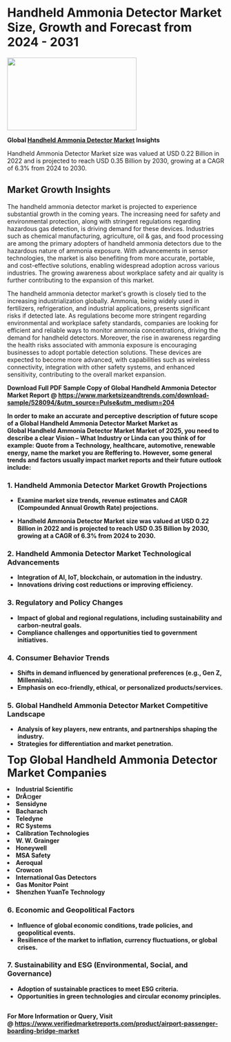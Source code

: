 <H1>Handheld Ammonia Detector Market Size, Growth and Forecast from 2024 - 2031</H1><img class="aligncenter size-medium wp-image-584254" src="https://thirdeyenews.in/wp-content/uploads/2024/09/Global-Market-Research-300x168.jpeg" alt="" width="300" height="168" /><p><strong>Global&nbsp;<a href="https://www.marketsizeandtrends.com/download-sample/528094/&amp;utm_source=Pulse&amp;utm_medium=204">Handheld Ammonia Detector Market</a> Insights</strong></p><p>Handheld Ammonia Detector Market size was valued at USD 0.22 Billion in 2022 and is projected to reach USD 0.35 Billion by 2030, growing at a CAGR of 6.3% from 2024 to 2030.</p><p><h2>Market Growth Insights</h2> <p>The handheld ammonia detector market is projected to experience substantial growth in the coming years. The increasing need for safety and environmental protection, along with stringent regulations regarding hazardous gas detection, is driving demand for these devices. Industries such as chemical manufacturing, agriculture, oil & gas, and food processing are among the primary adopters of handheld ammonia detectors due to the hazardous nature of ammonia exposure. With advancements in sensor technologies, the market is also benefiting from more accurate, portable, and cost-effective solutions, enabling widespread adoption across various industries. The growing awareness about workplace safety and air quality is further contributing to the expansion of this market.</p> <p><strong></strong></p> <p>The handheld ammonia detector market's growth is closely tied to the increasing industrialization globally. Ammonia, being widely used in fertilizers, refrigeration, and industrial applications, presents significant risks if detected late. As regulations become more stringent regarding environmental and workplace safety standards, companies are looking for efficient and reliable ways to monitor ammonia concentrations, driving the demand for handheld detectors. Moreover, the rise in awareness regarding the health risks associated with ammonia exposure is encouraging businesses to adopt portable detection solutions. These devices are expected to become more advanced, with capabilities such as wireless connectivity, integration with other safety systems, and enhanced sensitivity, contributing to the overall market expansion.</p> <p><strong></p><p><span class=""><strong>Download Full PDF Sample Copy of Global Handheld Ammonia Detector Market Report</strong> @ <a href="https://www.marketsizeandtrends.com/download-sample/528094/&amp;utm_source=Pulse&amp;utm_medium=204" target="_blank">https://www.marketsizeandtrends.com/download-sample/528094/&amp;utm_source=Pulse&amp;utm_medium=204</a></span></p><p>In order to make an accurate and perceptive description of future scope of a Global&nbsp;Handheld Ammonia Detector Market Market as Global&nbsp;Handheld Ammonia Detector Market Market of 2025, you need to describe a clear Vision &ndash; What Industry or Linda can you think of for example: Quote from a Technology, healthcare, automotive, renewable energy, name the market you are Reffering to. However, some general trends and factors usually impact market reports and their future outlook include:</p><h3>1.&nbsp;<strong>Handheld Ammonia Detector Market Growth Projections</strong></h3><ul><li>Examine market size trends, revenue estimates and CAGR (Compounded Annual Growth Rate) projections.</li><li><p>Handheld Ammonia Detector Market size was valued at USD 0.22 Billion in 2022 and is projected to reach USD 0.35 Billion by 2030, growing at a CAGR of 6.3% from 2024 to 2030.</p></li></ul><h3>2.&nbsp;<strong>Handheld Ammonia Detector Market Technological Advancements</strong></h3><ul><li>Integration of AI, IoT, blockchain, or automation in the industry.</li><li>Innovations driving cost reductions or improving efficiency.</li></ul><h3>3.&nbsp;<strong>Regulatory and Policy Changes</strong></h3><ul><li>Impact of global and regional regulations, including sustainability and carbon-neutral goals.</li><li>Compliance challenges and opportunities tied to government initiatives.</li></ul><h3>4.&nbsp;<strong>Consumer Behavior Trends</strong></h3><ul><li>Shifts in demand influenced by generational preferences (e.g., Gen Z, Millennials).</li><li>Emphasis on eco-friendly, ethical, or personalized products/services.</li></ul><h3>5.&nbsp;<strong>Global Handheld Ammonia Detector Market Competitive Landscape</strong></h3><ul><li>Analysis of key players, new entrants, and partnerships shaping the industry.</li><li>Strategies for differentiation and market penetration.</li></ul><p data-pm-slice="1 1 []"><span style="color: inherit; font-family: inherit; font-size: 25px;">Top Global Handheld Ammonia Detector Market Companies</span></p><div class="" data-test-id=""><p><li>Industrial Scientific</li><li> DrÃ¤ger</li><li> Sensidyne</li><li> Bacharach</li><li> Teledyne</li><li> RC Systems</li><li> Calibration Technologies</li><li> W. W. Grainger</li><li> Honeywell</li><li> MSA Safety</li><li> Aeroqual</li><li> Crowcon</li><li> International Gas Detectors</li><li> Gas Monitor Point</li><li> Shenzhen YuanTe Technology</li></p></div><h3>6.&nbsp;<strong>Economic and Geopolitical Factors</strong></h3><ul><li>Influence of global economic conditions, trade policies, and geopolitical events.</li><li>Resilience of the market to inflation, currency fluctuations, or global crises.</li></ul><h3>7.&nbsp;<strong>Sustainability and ESG (Environmental, Social, and Governance)</strong></h3><ul><li>Adoption of sustainable practices to meet ESG criteria.</li><li>Opportunities in green technologies and circular economy principles.</li></ul><h2><strong style="font-size: 14px;">For More Information or Query, Visit @&nbsp;</strong><a style="background-color: #ffffff; font-size: 14px;" href="https://www.marketsizeandtrends.com/report/handheld-ammonia-detector-market/" target="_blank">https://www.verifiedmarketreports.com/product/airport-passenger-boarding-bridge-market</a></h2>
